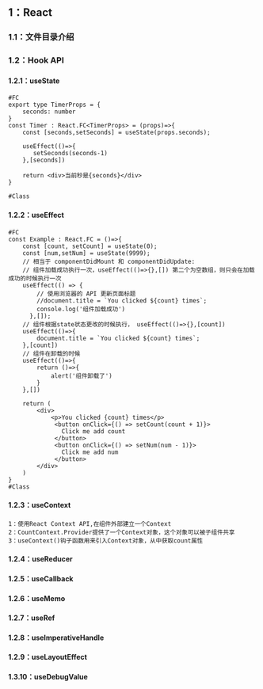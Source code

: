 ## 1：React

### 1.1：文件目录介绍

### 1.2：Hook API

#### 1.2.1：useState

```react
#FC
export type TimerProps = {
    seconds: number
}
const Timer : React.FC<TimerProps> = (props)=>{
    const [seconds,setSeconds] = useState(props.seconds);

    useEffect(()=>{
       setSeconds(seconds-1)
    },[seconds])

    return <div>当前秒是{seconds}</div>
}

#Class

```

#### 1.2.2：useEffect

```react
#FC
const Example : React.FC = ()=>{
    const [count, setCount] = useState(0);
    const [num,setNum] = useState(9999);
    // 相当于 componentDidMount 和 componentDidUpdate:
    // 组件加载成功执行一次，useEffect(()=>{},[]) 第二个为空数组，则只会在加载成功的时候执行一次
    useEffect(() => {
        // 使用浏览器的 API 更新页面标题
        //document.title = `You clicked ${count} times`;
        console.log('组件加载成功')
      },[]);
    // 组件根据state状态更改的时候执行， useEffect(()=>{},[count]) 
    useEffect(()=>{
        document.title = `You clicked ${count} times`;
    },[count])
    // 组件在卸载的时候 
    useEffect(()=>{
        return ()=>{
            alert('组件卸载了')
        }
    },[])

    return (
        <div>
            <p>You clicked {count} times</p>
             <button onClick={() => setCount(count + 1)}>
               Click me add count
             </button>
             <button onClick={() => setNum(num - 1)}>
               Click me add num
             </button>
        </div>
    )
}
#Class
```

#### 1.2.3：useContext

```react
1：使用React Context API,在组件外部建立一个Context
2：CountContext.Provider提供了一个Context对象，这个对象可以被子组件共享
3：useContext()钩子函数用来引入Context对象，从中获取count属性

```

#### 1.2.4：useReducer

#### 1.2.5：useCallback

#### 1.2.6：useMemo

#### 1.2.7：useRef

#### 1.2.8：useImperativeHandle

#### 1.2.9：useLayoutEffect

#### 1.3.10：useDebugValue
